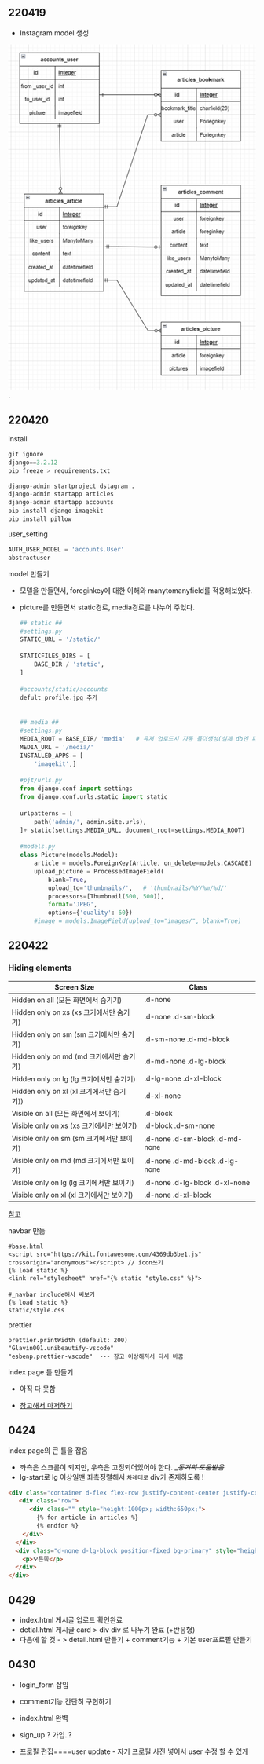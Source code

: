 ## 220419

- Instagram model 생성

<img src="images/instagram_clone.PNG" alt="instagram_clone" style="zoom:150%;" />.



## 220420

install

```python
git ignore
django==3.2.12
pip freeze > requirements.txt
```

```python
django-admin startproject dstagram .
django-admin startapp articles
django-admin startapp accounts
pip install django-imagekit
pip install pillow
```

user_setting

```python
AUTH_USER_MODEL = 'accounts.User'
abstractuser
```

model 만들기

- 모델을 만들면서, foreginkey에 대한 이해와 manytomanyfield를 적용해보았다.

- picture를 만들면서 static경로, media경로를 나누어 주었다.

  ```python
  ## static ##
  #settings.py
  STATIC_URL = '/static/'
  
  STATICFILES_DIRS = [
      BASE_DIR / 'static',
  ]
  
  #accounts/static/accounts
  defult_profile.jpg 추가
  
  
  ## media ##
  #settings.py
  MEDIA_ROOT = BASE_DIR/ 'media'   # 유저 업로드시 자동 폴더생성(실제 db엔 파일 경로 저장됨)
  MEDIA_URL = '/media/'
  INSTALLED_APPS = [
      'imagekit',]
  
  #pjt/urls.py
  from django.conf import settings
  from django.conf.urls.static import static
  
  urlpatterns = [
      path('admin/', admin.site.urls),
  ]+ static(settings.MEDIA_URL, document_root=settings.MEDIA_ROOT)
  
  #models.py
  class Picture(models.Model):
      article = models.ForeignKey(Article, on_delete=models.CASCADE)
      upload_picture = ProcessedImageField(
          blank=True,
          upload_to='thumbnails/',   # 'thumbnails/%Y/%m/%d/'
          processors=[Thumbnail(500, 500)],   
          format='JPEG',
          options={'quality': 60})
      #image = models.ImageField(upload_to="images/", blank=True)
  ```



## 220422

### Hiding elements

| **Screen Size**                           | **Class**                      |
| ----------------------------------------- | ------------------------------ |
| Hidden on all (모든 화면에서 숨기기)      | .d-none                        |
| Hidden only on xs (xs 크기에서만 숨기기)  | .d-none .d-sm-block            |
| Hidden only on sm (sm 크기에서만 숨기기)  | .d-sm-none .d-md-block         |
| Hidden only on md (md 크기에서만 숨기기)  | .d-md-none .d-lg-block         |
| Hidden only on lg (lg 크기에서만 숨기기)  | .d-lg-none .d-xl-block         |
| Hidden only on xl (xl 크기에서만 숨기기)) | .d-xl-none                     |
| Visible on all (모든 화면에서 보이기)     | .d-block                       |
| Visible only on xs (xs 크기에서만 보이기) | .d-block .d-sm-none            |
| Visible only on sm (sm 크기에서만 보이기) | .d-none .d-sm-block .d-md-none |
| Visible only on md (md 크기에서만 보이기) | .d-none .d-md-block .d-lg-none |
| Visible only on lg (lg 크기에서만 보이기) | .d-none .d-lg-block .d-xl-none |
| Visible only on xl (xl 크기에서만 보이기) | .d-none .d-xl-block            |

[참고](https://velog.io/@leyuri/bootstrap4-브라우저-크기-별-요소-hidden-visible)

navbar 만듦

```django
#base.html
<script src="https://kit.fontawesome.com/4369db3be1.js" crossorigin="anonymous"></script> // icon쓰기
{% load static %}
<link rel="stylesheet" href="{% static "style.css" %}">

#_navbar include해서 써보기
{% load static %}
static/style.css
```

prettier

```
prettier.printWidth (default: 200)
"Glavin001.unibeautify-vscode"
"esbenp.prettier-vscode"  --- 장고 이상해져서 다시 바꿈
```

index page 틀 만들기

- 아직 다 못함

- [참고해서 마저하기](https://ojji.wayful.com/2013/12/HTML-set-Two-Parallel-DIVs-columns.html)

  

## 0424

index page의 큰 틀을 잡음

- 좌측은 스크롤이 되지만, 우측은 고정되어있어야 한다.   __~~동기의 도움받음~~_
- lg-start로 lg 이상일땐 좌측정렬해서 `차례대로` div가 존재하도록  ! 

```html
<div class="container d-flex flex-row justify-content-center justify-content-lg-start" style="max-width:975px;">
   <div class="row">
      <div class="" style="height:1000px; width:650px;">
        {% for article in articles %}
        {% endfor %}
    </div>
  </div>
  <div class="d-none d-lg-block position-fixed bg-primary" style="height:200px; width:325px; left:50%; transform: translate(163px, 0);">
    <p>오른쪽</p>
  </div>
</div>
```







## 0429

- index.html 게시글 업로드 확인완료
- detial.html 게시글 card > div div 로 나누기 완료 (+반응형)
- 다음에 할 것 - > detail.html 만들기 + comment기능 + 기본 user프로필 만들기



## 0430

- login_form 삽입 



- comment기능 간단히 구현하기

- index.html 완벽

- sign_up ? 가입..?

  

- 프로필 편집====user update - 자기 프로필 사진 넣어서 user 수정 할 수 있게
